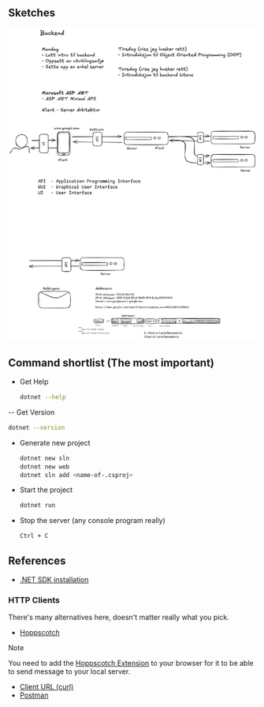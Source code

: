 ## Sketches

![Sketches](/documentation/backend-introduction.excalidraw.png)

## Command shortlist (The most important)

- Get Help

  ```sh
  dotnet --help
  ```

-- Get Version

  ```sh
  dotnet --version
  ```

- Generate new project

  ```sh
  dotnet new sln
  dotnet new web
  dotnet sln add <name-of-.csproj>
  ```

- Start the project

  ```sh
  dotnet run
  ```

- Stop the server (any console program really)

  ```sh
  Ctrl + C
  ```

## References

- [.NET SDK installation](https://dotnet.microsoft.com/en-us/download)

### HTTP Clients

There's many alternatives here, doesn't matter really what you pick.

- [Hoppscotch](https://hoppscotch.io/)

> [!NOTE]
> 
> You need to add the [Hoppscotch Extension](https://www.google.com/search?q=hoppscotch+extension) to your browser for it to be able to send message to your local server.

- [Client URL (curl)](https://curl.se/)
- [Postman](https://www.postman.com/)
